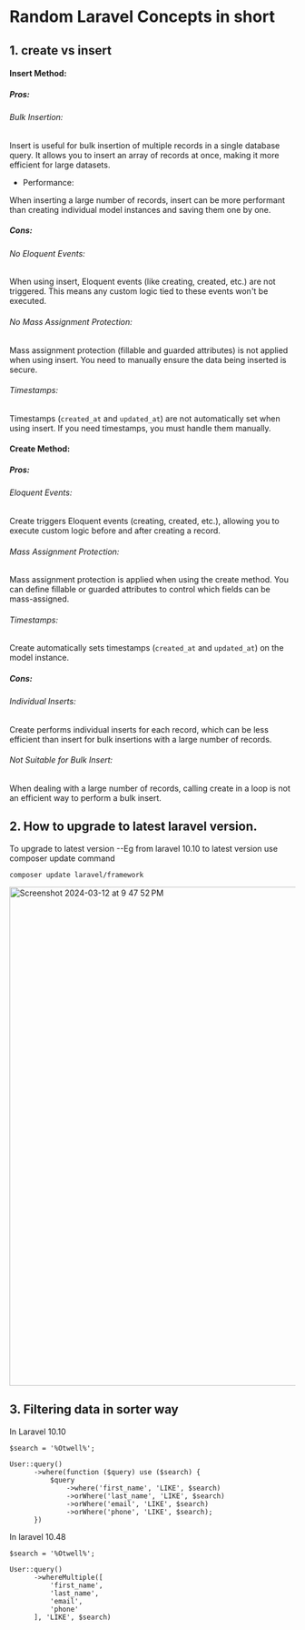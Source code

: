 # Random Laravel Concepts in short

## 1. create vs insert

#### Insert Method: 

##### Pros:

###### Bulk Insertion:

Insert is useful for bulk insertion of multiple records in a single database query.
It allows you to insert an array of records at once, making it more efficient for large datasets.

- Performance:

When inserting a large number of records, insert can be more performant than creating individual model instances and saving them one by one.


##### Cons:

###### No Eloquent Events:

When using insert, Eloquent events (like creating, created, etc.) are not triggered. This means any custom logic tied to these events won't be executed.

###### No Mass Assignment Protection:

Mass assignment protection (fillable and guarded attributes) is not applied when using insert. You need to manually ensure the data being inserted is secure.

###### Timestamps:

Timestamps (```created_at``` and ```updated_at```) are not automatically set when using insert. If you need timestamps, you must handle them manually.

#### Create Method: 

##### Pros:

###### Eloquent Events:

Create triggers Eloquent events (creating, created, etc.), allowing you to execute custom logic before and after creating a record.

###### Mass Assignment Protection:

Mass assignment protection is applied when using the create method. You can define fillable or guarded attributes to control which fields can be mass-assigned.

###### Timestamps:

Create automatically sets timestamps (```created_at``` and ```updated_at```) on the model instance.



##### Cons:

###### Individual Inserts:

Create performs individual inserts for each record, which can be less efficient than insert for bulk insertions with a large number of records.


###### Not Suitable for Bulk Insert:

When dealing with a large number of records, calling create in a loop is not an efficient way to perform a bulk insert.


## 2. How to upgrade to latest laravel version.
To upgrade to latest version --Eg from laravel 10.10 to latest version use composer update command

```
composer update laravel/framework
```
<img width="877" alt="Screenshot 2024-03-12 at 9 47 52 PM" src="https://github.com/DiveshR/Random-Laravel-Concepts-in-short/assets/25860707/5e6fa6d5-c151-4e9c-a5e4-44a4dea22b8c">

## 3. Filtering data in sorter way
In Laravel 10.10
```
$search = '%Otwell%';

User::query()
      ->where(function ($query) use ($search) {
          $query
              ->where('first_name', 'LIKE', $search)
              ->orWhere('last_name', 'LIKE', $search)
              ->orWhere('email', 'LIKE', $search)
              ->orWhere('phone', 'LIKE', $search);
      })
```

In laravel 10.48
```
$search = '%Otwell%';

User::query()
      ->whereMultiple([
          'first_name',
          'last_name',
          'email',
          'phone'
      ], 'LIKE', $search)
```


